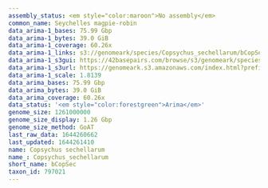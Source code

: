 ```yaml
---
assembly_status: <em style="color:maroon">No assembly</em>
common_name: Seychelles magpie-robin
data_arima-1_bases: 75.99 Gbp
data_arima-1_bytes: 39.0 GiB
data_arima-1_coverage: 60.26x
data_arima-1_links: s3://genomeark/species/Copsychus_sechellarum/bCopSec1/genomic_data/arima/<br>
data_arima-1_s3gui: https://42basepairs.com/browse/s3/genomeark/species/Copsychus_sechellarum/bCopSec1/genomic_data/arima/
data_arima-1_s3url: https://genomeark.s3.amazonaws.com/index.html?prefix=species/Copsychus_sechellarum/bCopSec1/genomic_data/arima/
data_arima-1_scale: 1.8139
data_arima_bases: 75.99 Gbp
data_arima_bytes: 39.0 GiB
data_arima_coverage: 60.26x
data_status: '<em style="color:forestgreen">Arima</em>'
genome_size: 1261000000
genome_size_display: 1.26 Gbp
genome_size_method: GoAT
last_raw_data: 1644260662
last_updated: 1644261410
name: Copsychus sechellarum
name_: Copsychus_sechellarum
short_name: bCopSec
taxon_id: 797021
---
```

